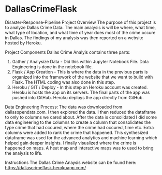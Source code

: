 # DallasCrimeFlask

Disaster-Response-Pipeline
Project Overview
The purpose of this project is to analyze Dallas Crime Data. The main analysis is will be where, what time, what type of location, and what time of year does most of the crime occure in Dallas. The findings of my analysis was then reported on a website hosted by Heroku. 

Project Components
Dallas Crime Analyis contains three parts:

1. Gather / Analysize Data - Did this within Jupyter Notebook File. Data Engineering is done in the notebook file. 
2. Flask /  App Creation - This is where the data in the previous parts is organized into the framework of the website that we want to build with Flask. The HTML coding was also done in this step.  
3. Heroku / GIT / Deploy - In this step an Heroku account was created. Heroku is hosts the app on its servers. The final parts of the app was pushed into GitHub. Heroku deploys the app directly from GitHub.

Data Engineering Process:
The data was downloaded from dallasopendata.com. I then explored the data. I then reduced the dataframe to only to columns we cared about. After the data is consolidated I did some data engineering to the columns to create a column that consolidates the type crime that had occured, where the crime had occured, time etc. Extra columns were added to rank the crime that happened. This synthesized dataframe was used for the advanced analytics and machine learning which helped gain deeper insights. I finally visualized where the crime is happened on maps. A heat map and interactive maps was to used to bring the analysis to life.


Instructions
The Dallas Crime Anaysis website can be found here: https://dallascrimeflask.herokuapp.com/
